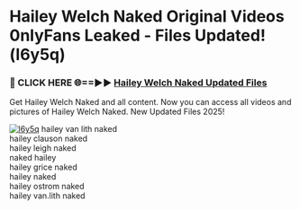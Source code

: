 # Hailey Welch Naked Original Videos 0nlyFans Leaked - Files Updated! (l6y5q)

<h3>🔴 CLICK HERE 🌐==►► <a href="https://tinyurl.com/yckcrads" rel="nofollow">Hailey Welch Naked Updated Files</a></h3>

Get Hailey Welch Naked and all content. Now you can access all videos and pictures of Hailey Welch Naked. New Updated Files 2025!

[![l6y5q](https://i.imgur.com/hpKpOFt.gif)](https://tinyurl.com/yckcrads)
hailey van lith naked<br>
hailey clauson naked<br>
hailey leigh naked<br>
naked hailey<br>
hailey grice naked<br>
hailey naked<br>
hailey ostrom naked<br>
hailey van.lith naked